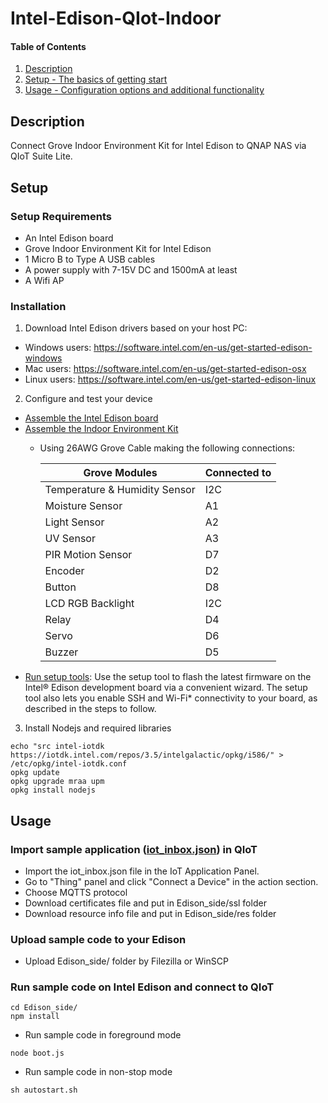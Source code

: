 # Intel-Edison-QIot-Indoor
#### Table of Contents

1. [Description](#description)
2. [Setup - The basics of getting start](#setup)
3. [Usage - Configuration options and additional functionality](#usage)

## Description

Connect Grove Indoor Environment Kit for Intel Edison to QNAP NAS via QIoT Suite Lite.

## Setup

### Setup Requirements

* An Intel Edison board
* Grove Indoor Environment Kit for Intel Edison
* 1 Micro B to Type A USB cables
* A power supply with 7-15V DC and 1500mA at least
* A Wifi AP


### Installation

1. Download Intel Edison drivers based on your host PC:
  * Windows users: https://software.intel.com/en-us/get-started-edison-windows
  * Mac users: https://software.intel.com/en-us/get-started-edison-osx
  * Linux users: https://software.intel.com/en-us/get-started-edison-linux

2. Configure and test your device
  * [Assemble the Intel Edison board](https://software.intel.com/en-us/get-started-edison-windows-step1)
  * [Assemble the Indoor Environment Kit](https://youtu.be/-BX65BijSFc)
    * Using 26AWG Grove Cable making the following connections:
    
      |    Grove Modules    | Connected to |
      | ---------- | --- |
      | Temperature & Humidity Sensor |  I2C |
      | Moisture Sensor | A1 |
      | Light Sensor | A2 |
      | UV Sensor | A3 |
      | PIR Motion Sensor | D7 |
      | Encoder | D2 |
      | Button | D8 |
      | LCD RGB Backlight | I2C |
      | Relay | D4 |
      | Servo | D6 |    
      | Buzzer | D5 |        
  *  [Run setup tools](https://software.intel.com/en-us/get-started-edison-osx-step2): Use the setup tool to flash the latest firmware on the Intel® Edison development board via a convenient wizard. The setup tool also lets you enable SSH and Wi-Fi* connectivity to your board, as described in the steps to follow.
  

3. Install Nodejs and required libraries

  ~~~
  echo "src intel-iotdk https://iotdk.intel.com/repos/3.5/intelgalactic/opkg/i586/" > /etc/opkg/intel-iotdk.conf
  opkg update
  opkg upgrade mraa upm
  opkg install nodejs
  ~~~
  
## Usage
### Import sample application ([iot_inbox.json](/QIoT_side/iot_inbox.json)) in QIoT
* Import the iot_inbox.json file in the IoT Application Panel.
* Go to "Thing" panel and click "Connect a Device" in the action section.
* Choose MQTTS protocol
* Download certificates file and put in Edison_side/ssl folder
* Download resource info file and put in Edison_side/res folder
### Upload sample code to your Edison
* Upload Edison_side/ folder by Filezilla or WinSCP
### Run sample code on Intel Edison and connect to QIoT
  ~~~
  cd Edison_side/
  npm install
  ~~~
  
  * Run sample code in foreground mode
  ~~~
  node boot.js
  ~~~
  * Run sample code in non-stop mode
  ~~~
  sh autostart.sh
  ~~~

